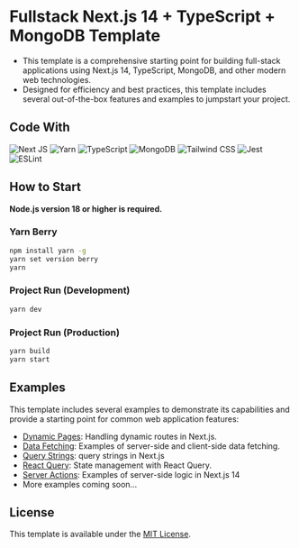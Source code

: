 # Fullstack Next.js 14 + TypeScript + MongoDB Template

- This template is a comprehensive starting point for building full-stack applications using Next.js 14, TypeScript, MongoDB, and other modern web technologies.
- Designed for efficiency and best practices, this template includes several out-of-the-box features and examples to jumpstart your project.

## Code With
![Next JS](https://img.shields.io/badge/Next-black?style=for-the-badge&logo=next.js&logoColor=white)
![Yarn](https://img.shields.io/badge/yarn-%232C8EBB.svg?style=for-the-badge&logo=yarn&logoColor=white)
![TypeScript](https://img.shields.io/badge/typescript-%23007ACC.svg?style=for-the-badge&logo=typescript&logoColor=white)
![MongoDB](https://img.shields.io/badge/MongoDB-47A248?style=for-the-badge&logo=MongoDB&logoColor=white)
![Tailwind CSS](https://img.shields.io/badge/Tailwind%20CSS-06B6D4?style=for-the-badge&logo=Tailwind%20CSS&logoColor=white)
![Jest](https://img.shields.io/badge/-jest-%23C21325?style=for-the-badge&logo=jest&logoColor=white)
![ESLint](https://img.shields.io/badge/ESLint-4B3263?style=for-the-badge&logo=eslint&logoColor=white)

## How to Start

**Node.js version 18 or higher is required.**

### Yarn Berry 
```bash
npm install yarn -g
yarn set version berry
yarn
```

### Project Run (Development)
```bash
yarn dev
```

### Project Run (Production)
```bash
yarn build
yarn start
```

## Examples
This template includes several examples to demonstrate its capabilities and provide a starting point for common web application features:
- [Dynamic Pages](https://github.com/bysxx/next14-ts-template-fullstack/blob/master/app/example/dynamic/%5Bid%5D/page.tsx): Handling dynamic routes in Next.js.
- [Data Fetching](https://github.com/bysxx/next14-ts-template-fullstack/tree/master/app/example/fetching): Examples of server-side and client-side data fetching.
- [Query Strings](https://github.com/bysxx/next14-ts-template-fullstack/blob/master/app/example/query-string/page.tsx): query strings in Next.js
- [React Query](https://github.com/bysxx/next14-ts-template-fullstack/tree/master/app/example/react-query): State management with React Query.
- [Server Actions](https://github.com/bysxx/next14-ts-template-fullstack/tree/master/app/example/server-actions): Examples of server-side logic in Next.js 14
- More examples coming soon...

## License
This template is available under the [MIT License](https://github.com/bysxx/next14-ts-template-fullstack/blob/master/license.md).
